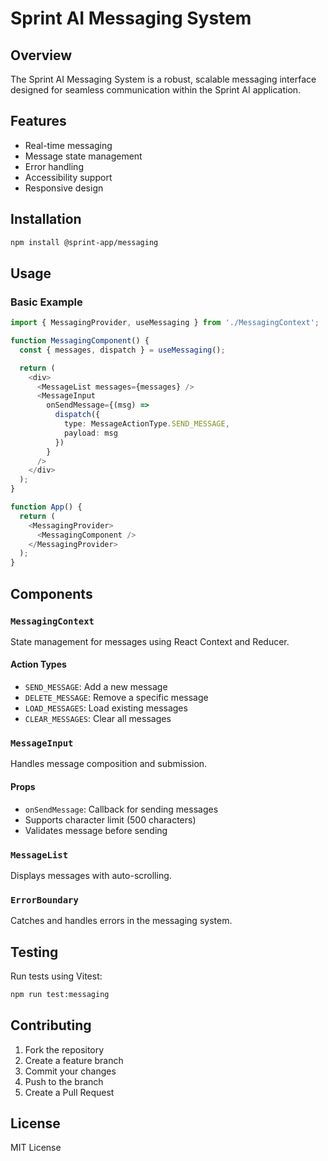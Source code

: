 # Sprint AI Messaging System

## Overview
The Sprint AI Messaging System is a robust, scalable messaging interface designed for seamless communication within the Sprint AI application.

## Features
- Real-time messaging
- Message state management
- Error handling
- Accessibility support
- Responsive design

## Installation
```bash
npm install @sprint-app/messaging
```

## Usage

### Basic Example
```typescript
import { MessagingProvider, useMessaging } from './MessagingContext';

function MessagingComponent() {
  const { messages, dispatch } = useMessaging();

  return (
    <div>
      <MessageList messages={messages} />
      <MessageInput 
        onSendMessage={(msg) => 
          dispatch({ 
            type: MessageActionType.SEND_MESSAGE, 
            payload: msg 
          })
        } 
      />
    </div>
  );
}

function App() {
  return (
    <MessagingProvider>
      <MessagingComponent />
    </MessagingProvider>
  );
}
```

## Components

### `MessagingContext`
State management for messages using React Context and Reducer.

#### Action Types
- `SEND_MESSAGE`: Add a new message
- `DELETE_MESSAGE`: Remove a specific message
- `LOAD_MESSAGES`: Load existing messages
- `CLEAR_MESSAGES`: Clear all messages

### `MessageInput`
Handles message composition and submission.

#### Props
- `onSendMessage`: Callback for sending messages
- Supports character limit (500 characters)
- Validates message before sending

### `MessageList`
Displays messages with auto-scrolling.

### `ErrorBoundary`
Catches and handles errors in the messaging system.

## Testing
Run tests using Vitest:
```bash
npm run test:messaging
```

## Contributing
1. Fork the repository
2. Create a feature branch
3. Commit your changes
4. Push to the branch
5. Create a Pull Request

## License
MIT License

